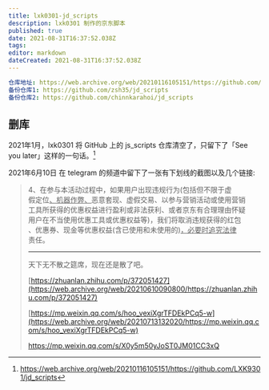 ```yaml
---
title: lxk0301-jd_scripts
description: lxk0301 制作的京东脚本
published: true
date: 2021-08-31T16:37:52.038Z
tags: 
editor: markdown
dateCreated: 2021-08-31T16:37:52.038Z
---
```


```YAML
仓库地址: https://web.archive.org/web/20210116105151/https://github.com/LXK9301/jd_scripts
备份仓库1: https://github.com/zsh35/jd_scripts
备份仓库2: https://github.com/chinnkarahoi/jd_scripts
```

## 删库

2021年1月，lxk0301 将 GitHub 上的 js_scripts 仓库清空了，只留下了「See you later」这样的一句话。[^hpgsjd]

[^hpgsjd]: https://web.archive.org/web/20210116105151/https://github.com/LXK9301/jd_scripts

2021年6月10日 在 telegram 的频道中留下了一张有下划线的截图以及几个链接:

> 4、在参与本活动过程中，如果用户出现违规行为(包括但不限于虚<br>
> 假定位<u>、机器作弊、</u>恶意套现、虚假交易、以参与营销活动或使用营销<br>
> 工具所获得的优惠权益进行盈利或非法获利、或者京东有合理理由怀疑<br>
> 用户在不当使用优惠工具或优惠权益等)，我们将取消违规获得的红包<br>
> 、优惠券、现金等优惠权益(含已使用和未使用的)<u>，必要时追究法律</u><br>
> 责任。
>
> ---
>
> 天下无不散之筵席，现在还是散了吧。
>
> [https://zhuanlan.zhihu.com/p/372051427](https://web.archive.org/web/20210610090800/https://zhuanlan.zhihu.com/p/372051427)
>
> [https://mp.weixin.qq.com/s/hoo_vexiXgrTFDEkPCq5-w](https://web.archive.org/web/20210713132020/https://mp.weixin.qq.com/s/hoo_vexiXgrTFDEkPCq5-w)
>
> https://mp.weixin.qq.com/s/X0y5m50yJoST0JM01CC3xQ
